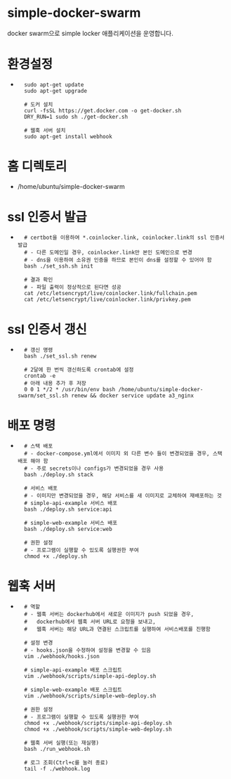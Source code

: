 # simple-docker-swarm
docker swarm으로 simple locker 애플리케이션을 운영합니다.

# 환경설정
- ```
    sudo apt-get update
    sudo apt-get upgrade

    # 도커 설치
    curl -fsSL https://get.docker.com -o get-docker.sh
    DRY_RUN=1 sudo sh ./get-docker.sh

    # 웹훅 서버 설치
    sudo apt-get install webhook
    ```

# 홈 디렉토리
- /home/ubuntu/simple-docker-swarm

# ssl 인증서 발급
- ```
    # certbot을 이용하여 *.coinlocker.link, coinlocker.link의 ssl 인증서 발급
    # - 다른 도메인일 경우, coinlocker.link만 본인 도메인으로 변경
    # - dns을 이용하여 소유권 인증을 하므로 본인이 dns를 설정할 수 있어야 함
    bash ./set_ssh.sh init

    # 결과 확인
    # - 파일 출력이 정상적으로 된다면 성공
    cat /etc/letsencrypt/live/coinlocker.link/fullchain.pem
    cat /etc/letsencrypt/live/coinlocker.link/privkey.pem
    ```

# ssl 인증서 갱신
- ```
    # 갱신 명령
    bash ./set_ssl.sh renew
    
    # 2달에 한 번씩 갱신하도록 crontab에 설정 
    crontab -e
    # 아래 내용 추가 후 저장
    0 0 1 */2 * /usr/bin/env bash /home/ubuntu/simple-docker-swarm/set_ssl.sh renew && docker service update a3_nginx
    ```

# 배포 명령
- ```
    # 스택 배포
    # - docker-compose.yml에서 이미지 외 다른 변수 들이 변경되었을 경우, 스택 배포 해야 함
    # - 주로 secrets이나 configs가 변경되었을 경우 사용
    bash ./deploy.sh stack

    # 서비스 배포
    # - 이미지만 변경되었을 경우, 해당 서비스를 새 이미지로 교체하여 재배포하는 것
    # simple-api-example 서비스 배포
    bash ./deploy.sh service:api

    # simple-web-example 서비스 배포
    bash ./deploy.sh service:web

    # 권한 설정
    # - 프로그램이 실행할 수 있도록 실행권한 부여
    chmod +x ./deploy.sh
    ```

# 웹훅 서버
- ```
    # 역할
    # - 웹훅 서버는 dockerhub에서 새로운 이미지가 push 되었을 경우,
    #   dockerhub에서 웹훅 서버 URL로 요청을 보내고,
    #   웹훅 서버는 해당 URL과 연결된 스크립트를 실행하여 서비스배포를 진행함

    # 설정 변경
    # - hooks.json을 수정하여 설정을 변경할 수 있음
    vim ./webhook/hooks.json

    # simple-api-example 배포 스크립트
    vim ./webhook/scripts/simple-api-deploy.sh

    # simple-web-example 배포 스크립트
    vim ./webhook/scripts/simple-web-deploy.sh

    # 권한 설정
    # - 프로그램이 실행할 수 있도록 실행권한 부여
    chmod +x ./webhook/scripts/simple-api-deploy.sh
    chmod +x ./webhook/scripts/simple-web-deploy.sh

    # 웹훅 서버 실행(또는 재실행)
    bash ./run_webhook.sh

    # 로그 조회(Ctrl+c를 눌러 종료)
    tail -f ./webhook.log
    ```
